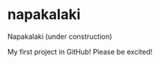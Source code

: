 napakalaki
==========

Napakalaki (under construction)

My first project in GitHub! Please be excited!
